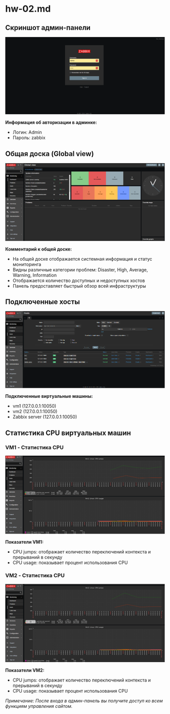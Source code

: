 # hw-02.md

## Скриншот админ-панели

![Скриншот админ-панели](screenshots/zabbix_login.png)

**Информация об авторизации в админке:**
- Логин: Admin
- Пароль: zabbix

## Общая доска (Global view)

![Общая доска Zabbix](screenshots/zabbix_dashboard.png)

**Комментарий к общей доске:**
- На общей доске отображается системная информация и статус мониторинга
- Видны различные категории проблем: Disaster, High, Average, Warning, Information
- Отображается количество доступных и недоступных хостов
- Панель предоставляет быстрый обзор всей инфраструктуры

## Подключенные хосты

![Список хостов в Zabbix](screenshots/conect_2vm.png)

**Подключенные виртуальные машины:**
- vm1 (127.0.0.1:10050)
- vm2 (127.0.0.1:10050)
- Zabbix server (127.0.0.1:10050)

## Статистика CPU виртуальных машин

### VM1 - Статистика CPU

![Статистика CPU VM1](screenshots/vm1.png)

**Показатели VM1:**
- CPU jumps: отображает количество переключений контекста и прерываний в секунду
- CPU usage: показывает процент использования CPU

### VM2 - Статистика CPU

![Статистика CPU VM2](screenshots/vm2.png)

**Показатели VM2:**
- CPU jumps: отображает количество переключений контекста и прерываний в секунду
- CPU usage: показывает процент использования CPU

*Примечание: После входа в админ-панель вы получите доступ ко всем функциям управления сайтом.*
